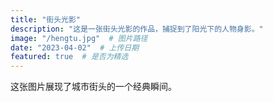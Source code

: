 ```yaml
---
title: "街头光影"
description: "这是一张街头光影的作品，捕捉到了阳光下的人物身影。"
image: "/hengtu.jpg"  # 图片路径
date: "2023-04-02"  # 上传日期
featured: true  # 是否为精选
---
```


这张图片展现了城市街头的一个经典瞬间。
